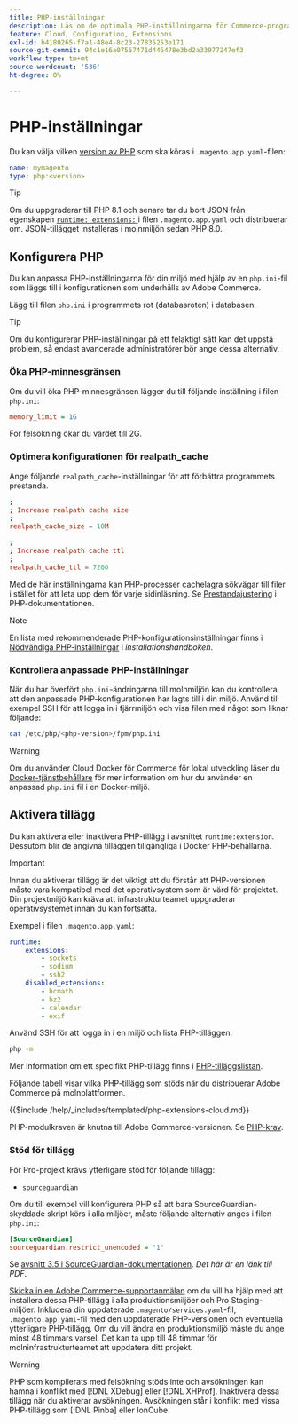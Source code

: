 ```yaml
---
title: PHP-inställningar
description: Läs om de optimala PHP-inställningarna för Commerce-programkonfiguration i molninfrastrukturen.
feature: Cloud, Configuration, Extensions
exl-id: b4180265-f7a1-48e4-8c23-27835253e171
source-git-commit: 94c1e16a07567471d446478e3bd2a33977247ef3
workflow-type: tm+mt
source-wordcount: '536'
ht-degree: 0%

---
```


# PHP-inställningar

Du kan välja vilken [version av PHP](https://experienceleague.adobe.com/docs/commerce-operations/installation-guide/system-requirements.html) som ska köras i `.magento.app.yaml`-filen:

```yaml
name: mymagento
type: php:<version>
```

>[!TIP]
>
>Om du uppgraderar till PHP 8.1 och senare tar du bort JSON från egenskapen [`runtime: extensions:` ](properties.md#runtime) i filen `.magento.app.yaml` och distribuerar om. JSON-tillägget installeras i molnmiljön sedan PHP 8.0.

## Konfigurera PHP

Du kan anpassa PHP-inställningarna för din miljö med hjälp av en `php.ini`-fil som läggs till i konfigurationen som underhålls av Adobe Commerce.

Lägg till filen `php.ini` i programmets rot (databasroten) i databasen.

>[!TIP]
>
>Om du konfigurerar PHP-inställningar på ett felaktigt sätt kan det uppstå problem, så endast avancerade administratörer bör ange dessa alternativ.

### Öka PHP-minnesgränsen

Om du vill öka PHP-minnesgränsen lägger du till följande inställning i filen `php.ini`:

```ini
memory_limit = 1G
```

För felsökning ökar du värdet till 2G.

### Optimera konfigurationen för realpath_cache

Ange följande `realpath_cache`-inställningar för att förbättra programmets prestanda.

```conf
;
; Increase realpath cache size
;
realpath_cache_size = 10M

;
; Increase realpath cache ttl
;
realpath_cache_ttl = 7200
```

Med de här inställningarna kan PHP-processer cachelagra sökvägar till filer i stället för att leta upp dem för varje sidinläsning. Se [Prestandajustering](https://www.php.net/manual/en/ini.core.php) i PHP-dokumentationen.

>[!NOTE]
>
>En lista med rekommenderade PHP-konfigurationsinställningar finns i [Nödvändiga PHP-inställningar](https://experienceleague.adobe.com/docs/commerce-operations/installation-guide/prerequisites/php-settings.html) i _installationshandboken_.

### Kontrollera anpassade PHP-inställningar

När du har överfört `php.ini`-ändringarna till molnmiljön kan du kontrollera att den anpassade PHP-konfigurationen har lagts till i din miljö. Använd till exempel SSH för att logga in i fjärrmiljön och visa filen med något som liknar följande:

```bash
cat /etc/php/<php-version>/fpm/php.ini
```

>[!WARNING]
>
>Om du använder Cloud Docker för Commerce för lokal utveckling läser du [Docker-tjänstbehållare](https://developer.adobe.com/commerce/cloud-tools/docker/containers/service/#fpm-container) för mer information om hur du använder en anpassad `php.ini` fil i en Docker-miljö.

## Aktivera tillägg

Du kan aktivera eller inaktivera PHP-tillägg i avsnittet `runtime:extension`. Dessutom blir de angivna tilläggen tillgängliga i Docker PHP-behållarna.

>[!IMPORTANT]
>
>Innan du aktiverar tillägg är det viktigt att du förstår att PHP-versionen måste vara kompatibel med det operativsystem som är värd för projektet. Din projektmiljö kan kräva att infrastrukturteamet uppgraderar operativsystemet innan du kan fortsätta.

Exempel i filen `.magento.app.yaml`:

```yaml
runtime:
    extensions:
        - sockets
        - sodium
        - ssh2
    disabled_extensions:
        - bcmath
        - bz2
        - calendar
        - exif
```

Använd SSH för att logga in i en miljö och lista PHP-tilläggen.

```bash
php -m
```

Mer information om ett specifikt PHP-tillägg finns i [PHP-tilläggslistan](https://www.php.net/manual/en/extensions.alphabetical.php).

Följande tabell visar vilka PHP-tillägg som stöds när du distribuerar Adobe Commerce på molnplattformen.

{{$include /help/_includes/templated/php-extensions-cloud.md}}

PHP-modulkraven är knutna till Adobe Commerce-versionen. Se [PHP-krav](https://experienceleague.adobe.com/docs/commerce-operations/installation-guide/prerequisites/php-settings.html).

### Stöd för tillägg

För Pro-projekt krävs ytterligare stöd för följande tillägg:

- `sourceguardian`

Om du till exempel vill konfigurera PHP så att bara SourceGuardian-skyddade skript körs i alla miljöer, måste följande alternativ anges i filen `php.ini`:

```ini
[SourceGuardian]
sourceguardian.restrict_unencoded = "1"
```

Se [avsnitt 3.5 i SourceGuardian-dokumentationen](https://sourceguardian.com/demofiles/files/SourceGuardian%20for%20Linux%20User%20Manual.pdf). _Det här är en länk till PDF_.

[Skicka in en Adobe Commerce-supportanmälan](https://experienceleague.adobe.com/docs/commerce-knowledge-base/kb/help-center-guide/magento-help-center-user-guide.html#submit-ticket) om du vill ha hjälp med att installera dessa PHP-tillägg i alla produktionsmiljöer och Pro Staging-miljöer. Inkludera din uppdaterade `.magento/services.yaml`-fil, `.magento.app.yaml`-fil med den uppdaterade PHP-versionen och eventuella ytterligare PHP-tillägg. Om du vill ändra en produktionsmiljö måste du ange minst 48 timmars varsel. Det kan ta upp till 48 timmar för molninfrastrukturteamet att uppdatera ditt projekt.

>[!WARNING]
>
>PHP som kompilerats med felsökning stöds inte och avsökningen kan hamna i konflikt med [!DNL XDebug] eller [!DNL XHProf]. Inaktivera dessa tillägg när du aktiverar avsökningen. Avsökningen står i konflikt med vissa PHP-tillägg som [!DNL Pinba] eller IonCube.
